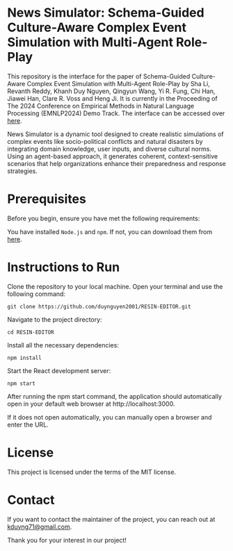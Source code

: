 # News Simulator: Schema-Guided Culture-Aware Complex Event Simulation with Multi-Agent Role-Play

This repository is the interface for the paper of Schema-Guided Culture-Aware Complex Event Simulation with Multi-Agent Role-Play by Sha Li, Revanth Reddy, Khanh Duy Nguyen, Qingyun Wang, Yi R. Fung, Chi Han, Jiawei Han, Clare R. Voss and Heng Ji. It is currently in the Proceeding of The 2024 Conference on Empirical Methods in Natural Language Processing (EMNLP2024) Demo Track.
The interface can be accessed over [here](https://duynguyen2001.github.io/newssimulator/). 


News Simulator is a dynamic tool designed to create realistic simulations of complex events like socio-political conflicts and natural disasters by integrating domain knowledge, user inputs, and diverse cultural norms. Using an agent-based approach, it generates coherent, context-sensitive scenarios that help organizations enhance their preparedness and response strategies.



# Prerequisites

Before you begin, ensure you have met the following requirements:

You have installed `Node.js` and `npm`. If not, you can download them from [here](https://nodejs.org/en).
# Instructions to Run

Clone the repository to your local machine. Open your terminal and use the following command:
```
git clone https://github.com/duynguyen2001/RESIN-EDITOR.git
```

Navigate to the project directory:

```cd RESIN-EDITOR```

Install all the necessary dependencies:

```npm install```

Start the React development server:

```npm start```

After running the npm start command, the application should automatically open in your default web browser at http://localhost:3000. 

If it does not open automatically, you can manually open a browser and enter the URL.

# License

This project is licensed under the terms of the MIT license.

# Contact

If you want to contact the maintainer of the project, you can reach out at <a href="mailto:kduyng71@gmail.com">kduyng71@gmail.com</a>.

Thank you for your interest in our project!
